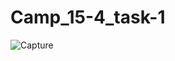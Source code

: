 # Camp_15-4_task-1



![Capture](https://user-images.githubusercontent.com/35803460/235395423-f5211e54-887f-4fb9-bc84-56e26acf841b.PNG)
